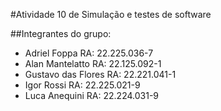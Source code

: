 #Atividade 10 de Simulação e testes de software

##Integrantes do grupo:

- Adriel Foppa RA: 22.225.036-7
- Alan Mantelatto RA: 22.125.092-1
- Gustavo das Flores RA: 22.221.041-1
- Igor Rossi RA: 22.225.021-9
- Luca Anequini RA: 22.224.031-9
